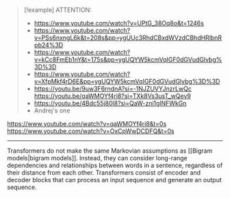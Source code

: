 > [!example] ATTENTION: 
> - https://www.youtube.com/watch?v=UPtG_38Oq8o&t=1246s
> - https://www.youtube.com/watch?v=PSs6nxngL6k&t=208s&pp=ygUUc3RhdCBxdWVzdCBhdHRlbnRpb24%3D
> - https://www.youtube.com/watch?v=kCc8FmEb1nY&t=175s&pp=ygUQYW5kcmVqIGF0dGVudGlvbg%3D%3D
> - https://www.youtube.com/watch?v=XfpMkf4rD6E&pp=ygUQYW5kcmVqIGF0dGVudGlvbg%3D%3D
> - https://youtu.be/9uw3F6rndnA?si=-1NJZUVYJnzrLwQc
https://youtu.be/qaWMOYf4ri8?si=TXk8Vs3usT_wQev9
> - https://youtu.be/4Bdc55j80l8?si=QaW-zni1glNFWkGn
> - Andrej's one

https://www.youtube.com/watch?v=qaWMOYf4ri8&t=0s
https://www.youtube.com/watch?v=OxCpWwDCDFQ&t=0s

---

Transformers do not make the same Markovian assumptions as [[Bigram models|bigram models]]. Instead, they can consider long-range dependencies and relationships between words in a sentence, regardless of their distance from each other. Transformers consist of encoder and decoder blocks that can process an input sequence and generate an output sequence.